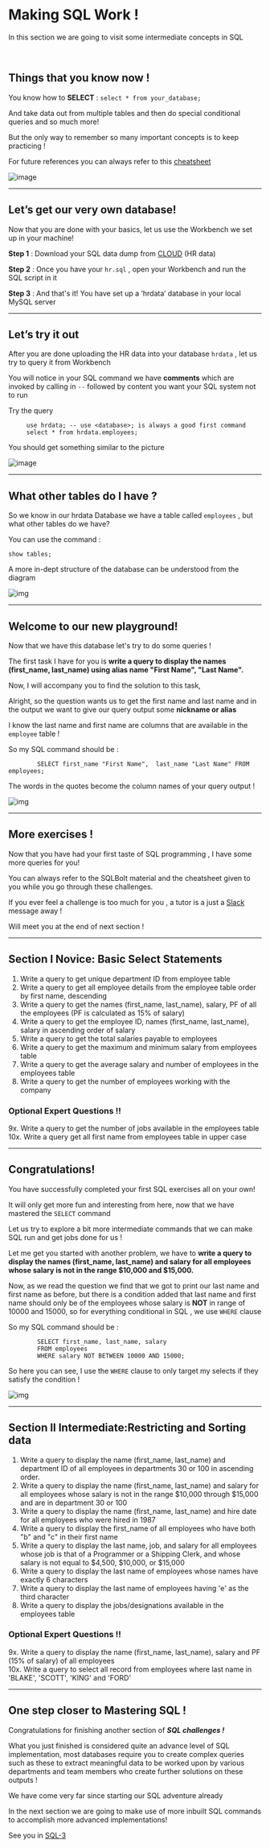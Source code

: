 # Making SQL Work !

In this section we are going to visit some intermediate concepts in SQL

<br>

## Things that you know now !

You know how to **SELECT** : `select * from your_database;`

And take data out from multiple tables and then do special conditional queries and so much more!

But the only way to remember so many important concepts is to keep practicing !

For future references you can always refer to this [cheatsheet](https://www.sqltutorial.org/sql-cheat-sheet/)

![image](https://user-images.githubusercontent.com/67789350/88316225-16574400-cd35-11ea-8cbc-0050fa510a51.png)


***


## Let’s get our very own database!

Now that you are done with your basics, let us use the Workbench we set up in your machine!

**Step 1** : Download your SQL data dump from [CLOUD](https://drive.google.com/file/d/1qY-gIWEQxN6pkZzyBuVDOQmIpd7-mzvj/view?usp=sharing) (HR data)

**Step 2** : Once you have your `hr.sql` , open your Workbench and run the SQL script in it 

**Step 3** : And that's it! You have set up a ‘hrdata’ database in your local MySQL server


***


## Let’s try it out 

After you are done uploading the HR data into your database `hrdata` , let us try to query it from Workbench 

You will notice in your SQL command we have **comments** which are invoked by calling in `--` followed by content you want your SQL system not to run 

Try the query 

		 use hrdata; -- use <database>; is always a good first command
		 select * from hrdata.employees;

You should get something similar to the picture

![image](https://user-images.githubusercontent.com/67789350/88316859-0db33d80-cd36-11ea-86f8-2f67045943a2.png)


***


## What other tables do I have ?

So we know in our hrdata Database we have a table called `employees` , but what other tables do we have?

You can use the command : 

  `show tables;`
  
A more in-dept structure of the database can be understood from the diagram

![img](https://user-images.githubusercontent.com/67789350/88317018-4bb06180-cd36-11ea-8399-7d094b68b4bd.png)


***


## Welcome to our new playground!

Now that we have this database let's try to do some queries !

The first task I have for you is **write a query to display the names (first_name, last_name) using alias name "First Name", "Last Name".**

Now, I will accompany you to find the solution to this task, 

Alright, so the question wants us to get the first name and last name and in the output we want to give our query output some **nickname or alias**

I know the last name and first name are columns that are available in the `employee` table !

So my SQL command should be :

			SELECT first_name "First Name",  last_name "Last Name" FROM employees;
			
The words in the quotes become the column names of your query output !

![img](https://user-images.githubusercontent.com/67789350/88317429-dee99700-cd36-11ea-9f56-f0ef0e93aeae.png)


***


## More exercises !

Now that you have had your first taste of SQL programming , I have some more queries for you! 

You can always refer to the SQLBolt material and the cheatsheet given to you while you go through these challenges.

If you ever feel a challenge is too much for you , a tutor is a just a [Slack](http://techistalk.slack.com) message away !

Will meet you at the end of next section  !


***


## Section I Novice: Basic Select Statements

1. Write a query to get unique department ID from employee table
2. Write a query to get all employee details from the employee table order by first name, descending
3. Write a query to get the names (first_name, last_name), salary, PF of all the employees (PF is calculated as 15% of salary)
4. Write a query to get the employee ID, names (first_name, last_name), salary in ascending order of salary
5. Write a query to get the total salaries payable to employees
6. Write a query to get the maximum and minimum salary from employees table
7. Write a query to get the average salary and number of employees in the employees table
8. Write a query to get the number of employees working with the company

### Optional Expert Questions !!

9x. Write a query to get the number of jobs available in the employees table <br>
10x. Write a query get all first name from employees table in upper case <br>


***


## Congratulations! 

You have successfully completed your first SQL exercises all on your own!

It will only get more fun and interesting from here, now that we have mastered the `SELECT` command

Let us try to explore a bit more intermediate commands that we can make SQL run and get jobs done for us !

Let me get you started with another problem, we have to **write a query to display the names (first_name, last_name) and salary for all employees whose salary is not in the range $10,000 and $15,000.**

Now, as we read the question we find that we got to print our last name and first name as before, but there is a condition added that last name and first name should only be of the employees whose salary is **NOT** in range of 10000 and 15000, so for everything conditional in SQL , we use `WHERE` clause 

So my SQL command should be :

			SELECT first_name, last_name, salary
			FROM employees
			WHERE salary NOT BETWEEN 10000 AND 15000;
			
So here you can see, I use the `WHERE` clause to only target my selects if they satisfy the condition !

![img](https://user-images.githubusercontent.com/67789350/88317952-a39b9800-cd37-11ea-83d7-8288f6748ecf.png)


***


## Section II Intermediate:Restricting and Sorting data

1. Write a query to display the name (first_name, last_name) and department ID of all employees in departments 30 or 100 in ascending order.
2. Write a query to display the name (first_name, last_name) and salary for all employees whose salary is not in the range $10,000 through $15,000 and are in department 30 or 100
3. Write a query to display the name (first_name, last_name) and hire date for all employees who were hired in 1987
4. Write a query to display the first_name of all employees who have both "b" and "c" in their first name
5. Write a query to display the last name, job, and salary for all employees whose job is that of a Programmer or a Shipping Clerk, and whose salary is not equal to $4,500, $10,000, or $15,000
6. Write a query to display the last name of employees whose names have exactly 6 characters
7. Write a query to display the last name of employees having 'e' as the third character
8. Write a query to display the jobs/designations available in the employees table

### Optional Expert Questions !!

9x. Write a query to display the name (first_name, last_name), salary and PF (15% of salary) of all employees <br>
10x. Write a query to select all record from employees where last name in 'BLAKE', 'SCOTT', 'KING' and 'FORD' <br>


***


## One step closer to Mastering SQL !

Congratulations for finishing another section of ***SQL challenges !***
                           
What you just finished is considered quite an advance level of SQL implementation, most databases require you to create complex queries such as these to extract meaningful data to be worked upon by various departments and team members who create further solutions on these outputs !

We have come very far since starting our SQL adventure already  

In the next section we are going to make use of more inbuilt SQL commands to accomplish more advanced implementations!

See you in [SQL-3](https://github.com/Tech-i-s/data-science-course-wiki/blob/ghaiyur-dev/common/step%201-2%20(SQL)/step%201-2%20SQL-03.md) 
